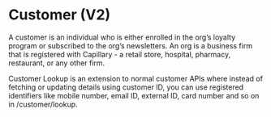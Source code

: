 # Customer (V2)

A customer is an individual who is either enrolled in the org’s loyalty program or subscribed to the org’s newsletters. An org is a business firm that is registered with Capillary - a retail store, hospital, pharmacy, restaurant, or any other firm.

Customer Lookup is an extension to normal customer APIs where instead of fetching or updating details using customer ID, you can use registered identifiers like mobile number, email ID, external ID, card number and so on in /customer/lookup.